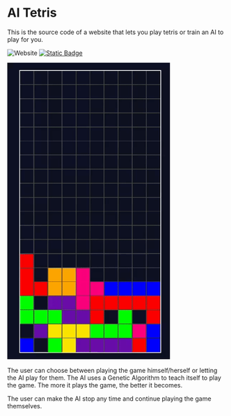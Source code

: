 # AI Tetris

This is the source code of a website that lets you play tetris or train an AI to play for you.

![Website](https://img.shields.io/website?url=https%3A%2F%2Fmatissecallewaert.github.io%2Fai-tetris) [![Static Badge](https://img.shields.io/badge/Tetris_AI-E03FD8)](https://matissecallewaert.github.io/ai-tetris/)

![tetris](assets/images/tetris.gif)

The user can choose between playing the game himself/herself or letting the AI play for them. The AI uses a Genetic Algorithm to teach itself to play the game. The more it plays the game, the better it becomes.

The user can make the AI stop any time and continue playing the game themselves.

